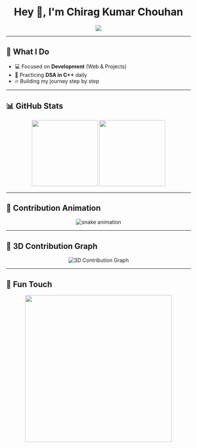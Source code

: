 <h1 align="center">
  Hey 👋, I'm Chirag Kumar Chouhan  
</h1>

<p align="center">
  <img src="https://readme-typing-svg.herokuapp.com?font=Fira+Code&size=24&duration=4000&pause=1000&color=36BCF7&center=true&vCenter=true&width=600&lines=Passionate+Developer;DSA+Enthusiast;Always+Learning+New+Things" />
</p>

---

## 🚀 What I Do
- 💻 Focused on **Development** (Web & Projects)  
- 📘 Practicing **DSA in C++** daily  
- 🔥 Building my journey step by step  

---

## 📊 GitHub Stats
<p align="center">
  <img src="https://github-readme-stats.vercel.app/api?username=ChiragKumarChouhan&show_icons=true&theme=radical&hide_border=true" height="180"/>
  <img src="https://github-readme-streak-stats.herokuapp.com/?user=ChiragKumarChouhan&theme=radical&hide_border=true" height="180"/>
</p>

---

## 🐍 Contribution Animation
<p align="center">
  <img src="https://github.com/ChiragKumarChouhan/ChiragKumarChouhan/blob/output/github-contribution-grid-snake.svg" alt="snake animation"/>
</p>

---

## 🧊 3D Contribution Graph
<p align="center">
  <img src="./profile-3d-contrib/profile-night-rainbow.svg" alt="3D Contribution Graph"/>
</p>

---

## 🎉 Fun Touch
<p align="center">
  <img src="https://media.giphy.com/media/qgQUggAC3Pfv687qPC/giphy.gif" width="400"/>
</p>
